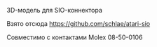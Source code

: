 3D-модель для SIO-коннектора

Взято отсюда https://github.com/schlae/atari-sio

Совместимо с контактами Molex 08-50-0106